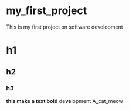 # my_first_project
This is my first project on software development
# h1 
## h2
### h3
**this make a text bold**
de**ve**lopment
A_cat_meow
